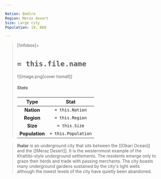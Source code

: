 ```yaml
---

Nation: Qadira
Region: Meraz desert
Size: Large city
Population: 19, 860

---
```


> [!infobox]+
> #  `= this.file.name`
> ![[image.png|cover hsmall]]
> ##### Stats
> Type | Stat |
> :---:|:---:|
> **Nation** | `= this.Nation` |
> **Region** | `= this.Region` |
> **Size** | `= this.Size` |
> **Population** | `= this.Population` |


> **Ihalar** is an underground city that sits between the [[Obari Ocean]] and the [[Meraz Desert]]. It is the westernmost example of the Khattibi-style underground settlements. The residents emerge only to graze their herds and trade with passing merchants. The city boasts many underground gardens sustained by the city's light wells although the lowest levels of the city have quietly been abandoned.